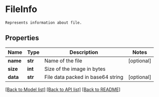 # FileInfo

```
Represents information about file.
```

## Properties
Name | Type | Description | Notes
------------ | ------------- | ------------- | -------------
**name** | **str** | Name of the file | [optional] 
**size** | **int** | Size of the image in bytes | 
**data** | **str** | File data packed in base64 string | [optional] 

[[Back to Model list]](../README.md#documentation-for-models) [[Back to API list]](../README.md#documentation-for-api-endpoints) [[Back to README]](../README.md)


